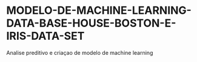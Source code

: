 # MODELO-DE-MACHINE-LEARNING-DATA-BASE-HOUSE-BOSTON-E-IRIS-DATA-SET
Analise preditivo e criaçao de modelo de machine learning
